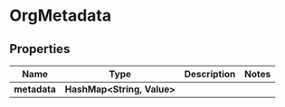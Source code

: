 # OrgMetadata

## Properties

| Name         | Type                       | Description | Notes |
| ------------ | -------------------------- | ----------- | ----- |
| **metadata** | **HashMap<String, Value>** |             |
